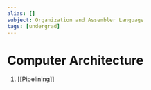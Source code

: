 ```yaml
---
alias: []
subject: Organization and Assembler Language
tags: [undergrad]
---
```

# Computer Architecture

1. [[Pipelining]]